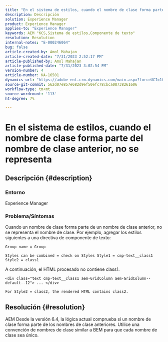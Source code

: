 ```yaml
---
title: "En el sistema de estilos, cuando el nombre de clase forma parte del nombre de clase anterior, no se representa"
description: Descripción
solution: Experience Manager
product: Experience Manager
applies-to: "Experience Manager"
keywords: AEM "KCS,Sistema de estilos,Componente de texto"
resolution: Resolution
internal-notes: "E-000246064"
bug: false
article-created-by: Amol Mahajan
article-created-date: "7/31/2023 2:52:17 PM"
article-published-by: Amol Mahajan
article-published-date: "7/31/2023 3:02:54 PM"
version-number: 4
article-number: KA-16501
dynamics-url: "https://adobe-ent.crm.dynamics.com/main.aspx?forceUCI=1&pagetype=entityrecord&etn=knowledgearticle&id=c457fdd0-b12f-ee11-bdf3-6045bd006149"
source-git-commit: 562d07e857e682d9ef50efc78cbca08738261606
workflow-type: tm+mt
source-wordcount: '113'
ht-degree: 7%

---
```


# En el sistema de estilos, cuando el nombre de clase forma parte del nombre de clase anterior, no se representa

## Descripción {#description}


### <b>Entorno</b>

Experience Manager



### <b>Problema/Síntomas</b>

Cuando un nombre de clase forma parte de un nombre de clase anterior, no se representa el nombre de clase. Por ejemplo, agregar los estilos siguientes a una directiva de componente de texto:


```
Group name = Group
```


`Styles can be combined = check on Styles Style1 = cmp-text__class1 Style2 = class1`



A continuación, el HTML procesado no contiene class1.


```
<div class="text cmp-text__class1 aem-GridColumn aem-GridColumn--default--12"> ... </div>
```


`For Style2 = class2, the rendered HTML contains class2.`


## Resolución {#resolution}


AEM Desde la versión 6.4, la lógica actual comprueba si un nombre de clase forma parte de los nombres de clase anteriores. Utilice una convención de nombres de clase similar a BEM para que cada nombre de clase sea único.
